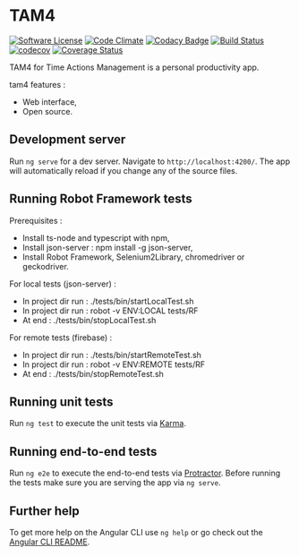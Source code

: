 # TAM4
[![Software License](https://img.shields.io/badge/license-GPL%20v3-green.svg?style=flat)](LICENSE)
[![Code Climate](https://codeclimate.com/github/jfx/tam4/badges/gpa.svg)](https://codeclimate.com/github/jfx/tam4)
[![Codacy Badge](https://api.codacy.com/project/badge/Grade/e1aa5ceea14a4743b5b6a35ca6858b73)](https://www.codacy.com/app/jfx/tam4?utm_source=github.com&amp;utm_medium=referral&amp;utm_content=jfx/tam4&amp;utm_campaign=Badge_Grade)
[![Build Status](https://travis-ci.org/jfx/tam4.svg?branch=master)](https://travis-ci.org/jfx/tam4)
[![codecov](https://codecov.io/gh/jfx/tam4/branch/master/graph/badge.svg)](https://codecov.io/gh/jfx/tam4)
[![Coverage Status](https://coveralls.io/repos/github/jfx/tam4/badge.svg?branch=master)](https://coveralls.io/github/jfx/tam4?branch=master)

TAM4 for Time Actions Management is a personal productivity app.

tam4 features :

* Web interface,
* Open source.

## Development server
Run `ng serve` for a dev server. Navigate to `http://localhost:4200/`. The app will automatically reload if you change any of the source files.

## Running Robot Framework tests
Prerequisites : 
- Install ts-node and typescript with npm,
- Install json-server : npm install -g json-server,
- Install Robot Framework, Selenium2Library, chromedriver or geckodriver. 

For local tests (json-server) : 
- In project dir run : ./tests/bin/startLocalTest.sh
- In project dir run : robot -v ENV:LOCAL tests/RF
- At end : ./tests/bin/stopLocalTest.sh

For remote tests (firebase) : 
- In project dir run : ./tests/bin/startRemoteTest.sh
- In project dir run : robot -v ENV:REMOTE tests/RF
- At end : ./tests/bin/stopRemoteTest.sh

## Running unit tests

Run `ng test` to execute the unit tests via [Karma](https://karma-runner.github.io).

## Running end-to-end tests

Run `ng e2e` to execute the end-to-end tests via [Protractor](http://www.protractortest.org/).
Before running the tests make sure you are serving the app via `ng serve`.

## Further help

To get more help on the Angular CLI use `ng help` or go check out the [Angular CLI README](https://github.com/angular/angular-cli/blob/master/README.md).
